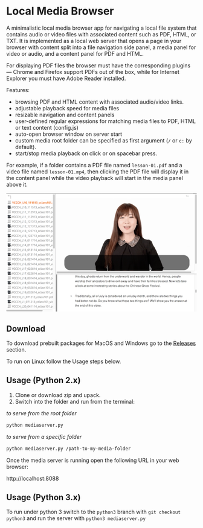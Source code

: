 # Local Media Browser
A minimalistic local media browser app for navigating a local file system that contains audio or video files with associated content such as PDF, HTML, or TXT. It is implemented as a local web server that opens a page in your browser with content split into a file navigation side panel, a media panel for video or audio, and a content panel for PDF and HTML.

For displaying PDF files the browser must have the corresponding plugins — Chrome and Firefox support PDFs out of the box, while for Internet Explorer you must have Adobe Reader installed.

Features:

* browsing PDF and HTML content with associated audio/video links.
* adjustable playback speed for media files
* resizable navigation and content panels
* user-defined regular expressions for matching media files to PDF, HTML or text content (config.js)
* auto-open browser window on server start
* custom media root folder can be specified as first argument (`/` or `c:` by default).
* start/stop media playback on click or on spacebar press.

For example, if a folder contains a PDF file named `lesson-01.pdf` and a video file named `lesson-01.mp4`, then clicking the PDF file will display it in the content panel while the video playback will start in the media panel above it.

![LocalMediaBrowser](/mediabrowser-sample.png?raw=true "MediaBrowser8088 main window")


## Download
To download prebuilt packages for MacOS and Windows go to the [Releases](https://github.com/elFua/local-media-browser/releases) section.

To run on Linux follow the Usage steps below.

## Usage (Python 2.x)
1. Clone or download zip and upack.
1. Switch into the folder and run from the terminal:

_to serve from the root folder_
```bash
python mediaserver.py
```

_to serve from a specific folder_
```bash
python mediaserver.py /path-to-my-media-folder
```

Once the media server is running open the following URL in your web browser:

http://localhost:8088

## Usage (Python 3.x)
To run under python 3 switch to the `python3` branch with `git checkout python3` and run the server with `python3 mediaserver.py`
